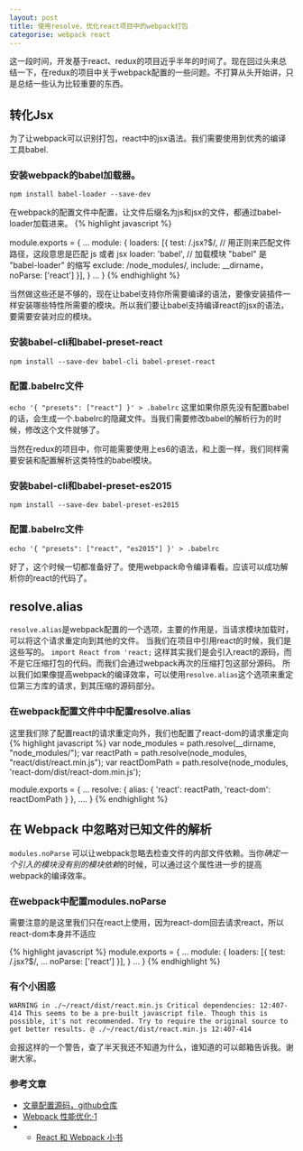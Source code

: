 ```yaml
---
layout: post
title: 使用resolve，优化react项目中的webpack打包
categorise: webpack react
---
```


这一段时间，开发基于react、redux的项目近乎半年的时间了。现在回过头来总结一下，在redux的项目中关于webpack配置的一些问题。不打算从头开始讲，只是总结一些认为比较重要的东西。

## 转化Jsx
为了让webpack可以识别打包，react中的jsx语法。我们需要使用到优秀的编译工具babel.

### 安装webpack的babel加载器。
`npm install babel-loader --save-dev`

在webpack的配置文件中配置，让文件后缀名为js和jsx的文件，都通过babel-loader加载进来。
{% highlight javascript %}

module.exports = {
    ...
    module: {
        loaders: [{
            test: /\.jsx?$/, // 用正则来匹配文件路径，这段意思是匹配 js 或者 jsx
            loader: 'babel', // 加载模块 "babel" 是 "babel-loader" 的缩写
            exclude: /node_modules/,
            include: __dirname，
            noParse: ['react']
        }],
    }
    ...
}
{% endhighlight %}

当然做这些还是不够的，现在让babel支持你所需要编译的语法，要像安装插件一样安装哪些特性所需要的模块。所以我们要让babel支持编译react的jsx的语法，要需要安装对应的模块。

### 安装babel-cli和babel-preset-react
`npm install --save-dev babel-cli babel-preset-react`

### 配置.babelrc文件
`echo '{ "presets": ["react"] }' > .babelrc` 这里如果你原先没有配置babel的话，会生成一个.babelrc的隐藏文件。当我们需要修改babel的解析行为的时候，修改这个文件就够了。



当然在redux的项目中，你可能需要使用上es6的语法，和上面一样，我们同样需要安装和配置解析这类特性的babel模块。

### 安装babel-cli和babel-preset-es2015
`npm install --save-dev babel-preset-es2015`

### 配置.babelrc文件
`echo '{ "presets": ["react", "es2015"] }' > .babelrc`



好了，这个时候一切都准备好了。使用webpack命令编译看看。应该可以成功解析你的react的代码了。


## resolve.alias

`resolve.alias`是webpack配置的一个选项，主要的作用是，当请求模块加载时，可以将这个请求重定向到其他的文件。
当我们在项目中引用react的时候，我们是这些写的。
`import React from 'react;`
这样其实我们是会引入react的源码，而不是它压缩打包的代码。而我们会通过webpack再次的压缩打包这部分源码。 所以我们如果像提高webpack的编译效率，可以使用`resolve.alias`这个选项来重定位第三方库的请求，到其压缩的源码部分。

### 在webpack配置文件中中配置resolve.alias

这里我们除了配置react的请求重定向外，我们也配置了react-dom的请求重定向
{% highlight javascript %}
var node_modules = path.resolve(__dirname, "node_modules/");
var reactPath = path.resolve(node_modules, "react/dist/react.min.js");
var reactDomPath = path.resolve(node_modules, 'react-dom/dist/react-dom.min.js');

module.exports = {
    ...
    resolve: {
        alias: {
            'react': reactPath,
            'react-dom': reactDomPath
        }
    },
    ....
}
{% endhighlight %}

## 在 Webpack 中忽略对已知文件的解析

`modules.noParse` 可以让webpack忽略去检查文件的内部文件依赖。当你*确定一个引入的模块没有别的模块依赖*的时候，可以通过这个属性进一步的提高webpack的编译效率。

### 在webpack中配置modules.noParse

需要注意的是这里我们只在react上使用，因为react-dom回去请求react，所以react-dom本身并不适应

{% highlight javascript %}
module.exports = {
    ...
    module: {
        loaders: [{
            test: /\.jsx?$/, 
            ...
            noParse: ['react']
        }],
    }
    ...
}
{% endhighlight %}

### 有个小困惑


`WARNING in ./~/react/dist/react.min.js
Critical dependencies:
12:407-414 This seems to be a pre-built javascript file. Though this is possible, it's not recommended. Try to require the original source to get better results.
 @ ./~/react/dist/react.min.js 12:407-414`

 会报这样的一个警告，查了半天我还不知道为什么，谁知道的可以邮箱告诉我。谢谢大家。



### 参考文章
- [文章配置源码，github仓库](https://github.com/bojueWjt/webpack-learn/tree/master/002)
- [Webpack 性能优化·1](http://code.oneapm.com/javascript/2015/07/07/webpack_performance_1/)
- - [React 和 Webpack 小书](https://www.gitbook.com/book/wohugb/react-webpack-cookbook/details)


